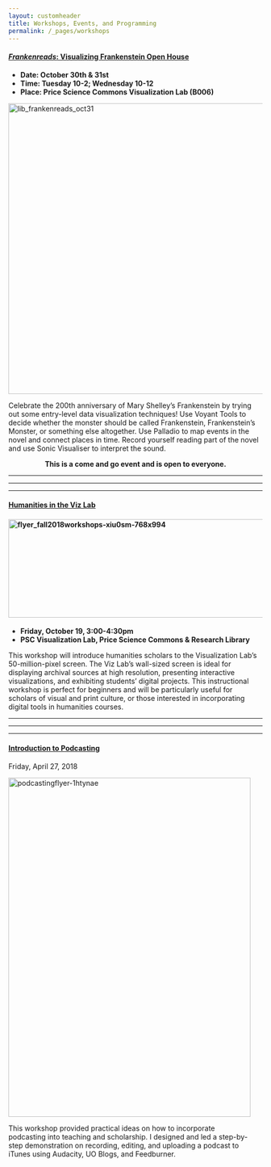 ```yaml
---
layout: customheader
title: Workshops, Events, and Programming
permalink: /_pages/workshops
---
```

<h4><a href="https://blogs.uoregon.edu/frankenreads/"><em>Frankenreads</em>: Visualizing Frankenstein Open House</a></h4>
<ul>
<li><strong>Date: October 30th &amp; 31st</strong></li>
<li><strong>Time: Tuesday 10-2; Wednesday 10-12</strong></li>
<li><strong>Place: Price Science Commons Visualization Lab (B006)</strong></li>
</ul>
<p><img class="aligncenter size-large wp-image-3120" src="https://courtneyafloyd.files.wordpress.com/2018/10/lib_frankenreads_oct31.jpg?w=1024" alt="lib_frankenreads_oct31" width="1024" height="576"></p>
<p>Celebrate the 200th anniversary of Mary Shelley’s Frankenstein by trying out some entry-level data visualization techniques! Use Voyant Tools to decide whether the monster should be called Frankenstein, Frankenstein’s Monster, or something else altogether. Use Palladio to map events in the novel and connect places in time. Record yourself reading part of the novel and use Sonic Visualiser to interpret the sound.</p>
<p style="text-align:center;"><strong>This is a come and go event and is open to everyone.</strong></p>
<hr>
<hr>
<hr>
<h4 style="text-align:left;"><a href="https://dh.uoregon.edu/workshops-2018-19/">Humanities in the Viz Lab</a></h4>
<h4><img class="alignnone  wp-image-3119" src="https://courtneyafloyd.files.wordpress.com/2018/10/flyer_fall2018workshops-xiu0sm-768x994-e1539556325625.jpg" alt="flyer_fall2018workshops-xiu0sm-768x994" width="674" height="195"></h4>
<ul>
<li><strong>Friday, October 19, 3:00-4:30pm</strong></li>
<li><strong>PSC Visualization Lab, Price Science Commons &amp; Research Library</strong></li>
</ul>
<p>This workshop will introduce humanities scholars to the Visualization Lab’s 50-million-pixel screen. The Viz Lab’s wall-sized screen is ideal for displaying archival sources at high resolution, presenting interactive visualizations, and exhibiting students’ digital projects. This instructional workshop is perfect for beginners and will be particularly useful for scholars of visual and print culture, or those interested in incorporating digital tools in humanities courses.</p>
<hr>
<hr>
<hr>
<h4><a href="https://blogs.uoregon.edu/podcasting/">Introduction to Podcasting</a></h4>
<p>Friday, April 27, 2018</p>
<p><img class="aligncenter size-full wp-image-3118" src="https://courtneyafloyd.files.wordpress.com/2018/10/podcastingflyer-1htynae.jpg" alt="podcastingflyer-1htynae" width="480" height="672"></p>
<p>This workshop provided practical ideas on how to incorporate podcasting&nbsp;into teaching and scholarship. I designed and led a step-by-step&nbsp;demonstration on recording, editing, and uploading a podcast to iTunes&nbsp;using Audacity, UO Blogs, and Feedburner.</p>
